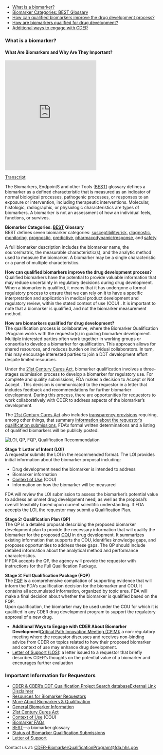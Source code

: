 - [What is a biomarker?](https://www.fda.gov/drugs/biomarker-qualification-program/about-biomarkers-and-qualification#what-is)
- [Biomarker Categories: BEST Glossary](https://www.fda.gov/drugs/biomarker-qualification-program/about-biomarkers-and-qualification#BEST_Glossary)
- [How can qualified biomarkers improve the drug development process?](https://www.fda.gov/drugs/biomarker-qualification-program/about-biomarkers-and-qualification#How_can_qualified_biomarkers_improve_the_drug_development_process)
- [How are biomarkers qualified for drug development?](https://www.fda.gov/drugs/biomarker-qualification-program/about-biomarkers-and-qualification#How_are_biomarkers_qualified_for_drug_development_)
- [Additional ways to engage with CDER](https://www.fda.gov/drugs/biomarker-qualification-program/about-biomarkers-and-qualification#Additional_ways_to_engage_CDER)

### What is a biomarker?

#### **What Are Biomarkers and Why Are They Important?**

<iframe allowfullscreen="" frameborder="0" height="360" src="https://www.youtube-nocookie.com/embed/Q1CwARpnfe8?rel=0"></iframe>

[Transcript](https://www.fda.gov/drugs/biomarker-qualification-program/what-are-biomarkers-and-why-are-they-important-transcript)

The Biomarkers, EndpointS and other Tools ([BEST](https://www.ncbi.nlm.nih.gov/books/NBK326791/)) glossary defines a biomarker as a defined characteristic that is measured as an indicator of normal biological processes, pathogenic processes, or responses to an exposure or intervention, including therapeutic interventions. Molecular, histologic, radiographic, or physiologic characteristics are types of biomarkers. A biomarker is not an assessment of how an individual feels, functions, or survives.

**Biomarker Categories:** [**BEST**](https://www.ncbi.nlm.nih.gov/books/NBK338448/) **Glossary**  
BEST defines seven biomarker categories: [susceptibility/risk](https://www.ncbi.nlm.nih.gov/books/NBK402288/), [diagnostic](https://www.ncbi.nlm.nih.gov/books/NBK402285/), [monitoring](https://www.ncbi.nlm.nih.gov/books/NBK402282/), [prognostic](https://www.ncbi.nlm.nih.gov/books/NBK402289/), [predictive](https://www.ncbi.nlm.nih.gov/books/NBK402283/), [pharmacodynamic/response](https://www.ncbi.nlm.nih.gov/books/NBK402286/), and [safety](https://www.ncbi.nlm.nih.gov/books/NBK402287/).

A full biomarker description includes the biomarker name, the source/matrix, the measurable characteristic(s), and the analytic method used to measure the biomarker. A biomarker may be a single characteristic or a panel of multiple characteristics.

**How can qualified biomarkers improve the drug development process?**  
Qualified biomarkers have the potential to provide valuable information that may reduce uncertainty in regulatory decisions during drug development.  
When a biomarker is qualified, it means that it has undergone a formal regulatory process to ensure that we can rely on it to have a specific interpretation and application in medical product development and regulatory review, within the stated context of use (COU) . It is important to note that a biomarker is qualified, and not the biomarker measurement method.

**How are biomarkers qualified for drug development?**  
The qualification process is collaborative, where the Biomarker Qualification  Program works with the requestor(s) in guiding biomarker development. Multiple interested parties often work together in working groups or consortia to develop a biomarker for qualification. This approach allows for shared resources, and reduces burden on individual collaborators. In turn, this may encourage interested parties to join a DDT development effort despite limited resources.  

Under the [21st Century Cures Act](https://www.fda.gov/regulatory-information/selected-amendments-fdc-act/21st-century-cures-act "21st Century Cures Act"), biomarker qualification involves a three-stages submission process to develop a biomarker for regulatory use. For complete and quality submissions, FDA makes a decision to Accept or Not Accept . This decision is communicated to the requestor in a letter that includes feedback and recommendations for further biomarker development. During this process, there are opportunities for requestors to work collaboratively with CDER to address aspects of the biomarker’s development.  

The [21st Century Cures Act](https://www.fda.gov/regulatory-information/selected-amendments-fdc-act/21st-century-cures-act "21st Century Cures Act") also includes [transparency provisions](https://www.fda.gov/drugs/drug-development-tool-ddt-qualification-programs/drug-development-tool-qualification-process-transparency-provisions "Drug Development Tool Qualification Process: Transparency Provisions") requiring, among other things, that summary [information about the requestor’s qualification submissions](https://www.fda.gov/drugs/biomarker-qualification-program/status-biomarker-qualification-submissions "Status of Biomarker Qualification Submissions"), FDA’s formal written determinations and a listing of qualified biomarkers will be publicly posted.

![LOI, QP, FQP, Qualification Recommendation](https://www.fda.gov/media/111640/download "LOI, QP, FQP, Qualification Recommendation")

**Stage 1: Letter of Intent (LOI)**  
A requestor submits the LOI in the recommended format. The LOI provides initial information about the biomarker proposal including:

- Drug development need the biomarker is intended to address
- Biomarker information
- [Context of Use](https://www.fda.gov/drugs/biomarker-qualification-program/context-use) (COU)
- Information on how the biomarker will be measured

FDA will review the LOI submission to assess the biomarker’s potential value to address an unmet drug development need, as well as the proposal’s overall feasibility based upon current scientific understanding. If FDA accepts the LOI, the requestor may submit a Qualification Plan.

**Stage 2: Qualification Plan (QP)**  
The QP is a detailed proposal describing the proposed biomarker development plan to provide the necessary information that will qualify the biomarker for the proposed [COU](https://www.fda.gov/drugs/biomarker-qualification-program/context-use) in drug development. It summarizes existing information that supports the COU, identifies knowledge gaps, and proposes opportunities to address these gaps. The QP should include detailed information about the analytical method and performance characteristics.  
If FDA accepts the QP, the agency will provide the requestor with instructions for the Full Qualification Package.  

**Stage 3: Full Qualification Package (FQP)**  
The [FQP](https://www.fda.gov/drugs/biomarker-qualification-program/biomarker-full-qualification-package) is a comprehensive compilation of supporting evidence that will inform the FDA’s qualification decision for the biomarker and COU. It contains all accumulated information, organized by topic area. FDA will make a final decision about whether the biomarker is qualified based on the FQP.  
Upon qualification, the biomarker may be used under the COU for which it is qualified in any CDER drug development program to support the regulatory approval of a new drug.

- **Additional Ways to Engage with CDER About Biomarker Development**[Critical Path Innovation Meeting (CPIM):](https://www.fda.gov/drugs/drug-innovation/critical-path-innovation-meetings-cpim) a non-regulatory meeting where the requestor discusses and receives non-binding advice from CDER on topics related to how their proposed biomarker and context of use may enhance drug development.
- [Letter of Support (LOS)](https://www.fda.gov/drugs/biomarker-qualification-program/letter-support-los-initiative): a letter issued to a requestor that briefly describes CDER’s thoughts on the potential value of a biomarker and encourages further evaluation

### Important Information for Requestors

- [CDER & CBER’s DDT Qualification Project Search database](https://fda.force.com/ddt/s/)[External Link Disclaimer](http://www.fda.gov/about-fda/website-policies/website-disclaimer)
- [Resources for Biomarker Requestors](https://www.fda.gov/drugs/biomarker-qualification-program/resources-biomarker-requestors)
- [More About Biomarkers & Qualification](https://www.fda.gov/drugs/biomarker-qualification-program/more-about-biomarkers-qualification)
- [General Biomarker Information](https://www.fda.gov/drugs/biomarker-qualification-program/general-biomarker-information)
- [21st Century Cures Act](https://www.fda.gov/drugs/drug-development-tools-qualification-programs/21st-century-cures-act-qualification-drug-development-tools)
- [Context of Use](https://www.fda.gov/drugs/biomarker-qualification-program/context-use) (COU)
- [Biomarker FAQs](https://www.fda.gov/drugs/biomarker-qualification-program/biomarker-qualification-program-submission-frequently-asked-questions)
- [BEST](https://www.ncbi.nlm.nih.gov/books/NBK326791/)—a biomarker glossary
- [Status of Biomarker Qualification Submissions](https://www.fda.gov/drugs/biomarker-qualification-program/status-biomarker-qualification-submissions "Status of Biomarker Qualification Submissions")
- [Letter of Support](https://www.fda.gov/drugs/biomarker-qualification-program/letter-support-los-initiative)

Contact us at: [CDER-BiomarkerQualificationProgram@fda.hhs.gov](mailto:CDER-BiomarkerQualificationProgram@fda.hhs.gov)
